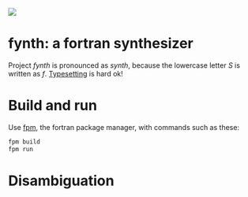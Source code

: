 
![](https://github.com/JeffIrwin/fynth/workflows/CI/badge.svg)

# fynth: a fortran synthesizer

Project _fynth_ is pronounced as _synth_, because the lowercase letter _S_ is
written as _f_.  [Typesetting](https://github.com/JeffIrwin/cali) is hard ok!

# Build and run

Use [fpm](), the fortran package manager, with commands such as these:
```bash
fpm build
fpm run
```
<!-- fpm test -- does nothing yet -->

# Disambiguation

